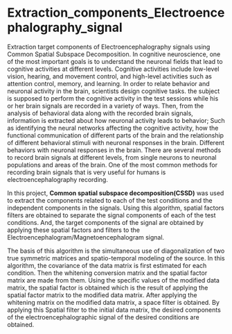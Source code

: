 # Extraction_components_Electroencephalography_signal

Extraction target components of Electroencephalography signals using Common Spatial Subspace Decomposition.
In cognitive neuroscience, one of the most important goals is to understand the neuronal fields that lead to cognitive activities at different levels. Cognitive activities include low-level vision, hearing, and movement control, and high-level activities such as attention control, memory, and learning.
In order to relate behavior and neuronal activity in the brain, scientists design cognitive tasks. the subject is supposed to perform the cognitive activity in the test sessions while his or her brain signals are recorded in a variety of ways.
Then, from the analysis of behavioral data along with the recorded brain signals, information is extracted about how neuronal activity leads to behavior; Such as identifying the neural networks affecting the cognitive activity, how the functional communication of different parts of the brain and the relationship of different behavioral stimuli with neuronal responses in the brain.
Different behaviors with neuronal responses in the brain. There are several methods to record brain signals at different levels, from single neurons to neuronal populations and areas of the brain. One of the most common methods for recording brain signals that is very useful for humans is electroencephalography recording.

In this project, **Common spatial subspace decomposition(CSSD)**  was used to extract the components related to each of the test conditions and the independent components in the signals. Using this algorithm, spatial factors filters are obtained to separate the signal components of each of the test conditions. And, the target components of the signal are obtained by applying these spatial factors and filters to the Electroencephalogram/Magnetoencephalogram signal. 

The basis of this algorithm is the simultaneous use of diagonalization of two true symmetric matrices and spatio-temporal modeling of the source. In this algorithm, the covariance of the data matrix is first estimated for each condition. Then the whitening conversion matrix and the spatial factor matrix are made from them. Using the specific values of the modified data matrix, the spatial factor is obtained which is the result of applying the spatial factor matrix to the modified data matrix. After applying the whitening matrix on the modified data matrix, a space filter is obtained. By applying this Spatial filter to the initial data matrix, the desired components of the electroencephalographic signal of the desired conditions are obtained.
